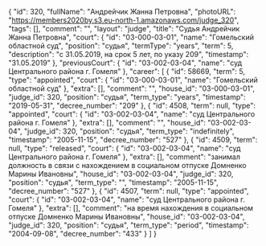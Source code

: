 {
    "id": 320,
    "fullName": "Андрейчик Жанна Петровна",
    "photoURL": "https://members2020by.s3.eu-north-1.amazonaws.com/judge_320",
    "tags": [],
    "comment": "",
    "layout": "judge",
    "title": "Судья Андрейчик Жанна Петровна",
    "court": {
        "id": "03-000-03-01",
        "name": "Гомельский областной суд",
        "position": "судья",
        "termType": "years",
        "term": 5,
        "description": "c 31.05.2019, на срок 5 лет, по указу 209",
        "timestamp": "31.05.2019"
    },
    "previousCourt": {
        "id": "03-002-03-04",
        "name": "суд Центрального района г. Гомеля"
    },
    "career": [
        {
            "id": 58669,
            "term": 5,
            "type": "appointed",
            "court": {
                "id": "03-000-03-01",
                "name": "Гомельский областной суд"
            },
            "extra": [],
            "comment": "",
            "house_id": "03-000-03-01",
            "judge_id": 320,
            "position": "судья",
            "term_type": "years",
            "timestamp": "2019-05-31",
            "decree_number": "209"
        },
        {
            "id": 4508,
            "term": null,
            "type": "appointed",
            "court": {
                "id": "03-002-03-04",
                "name": "суд Центрального района г. Гомеля"
            },
            "extra": [],
            "comment": "",
            "house_id": "03-002-03-04",
            "judge_id": 320,
            "position": "судья",
            "term_type": "indefinitely",
            "timestamp": "2005-11-15",
            "decree_number": "527"
        },
        {
            "id": 4509,
            "term": null,
            "type": "released",
            "court": {
                "id": "03-002-03-04",
                "name": "суд Центрального района г. Гомеля"
            },
            "extra": [],
            "comment": "занимал должность в связи с нахождением в социальном отпуске Домненко Марины Ивановны",
            "house_id": "03-002-03-04",
            "judge_id": 320,
            "position": "судья",
            "term_type": "",
            "timestamp": "2005-11-15",
            "decree_number": "527"
        },
        {
            "id": 4507,
            "term": null,
            "type": "appointed",
            "court": {
                "id": "03-002-03-04",
                "name": "суд Центрального района г. Гомеля"
            },
            "extra": [],
            "comment": "на время нахождения в социальном отпуске Домненко Марины Ивановны",
            "house_id": "03-002-03-04",
            "judge_id": 320,
            "position": "судья",
            "term_type": "period",
            "timestamp": "2004-09-08",
            "decree_number": "433"
        }
    ]
}
